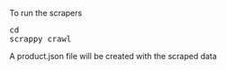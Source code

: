 To run the scrapers

<pre>
cd <scraper_folder_name>
scrappy crawl <aeliaspider/frankfurtspider/kingpowerspider/heinemannspider/melbournespider>
</pre>

A product.json file will be created with the scraped data